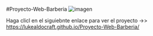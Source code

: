 #Proyecto-Web-Barberia
![imagen](https://github.com/LukeAldoCraft/Proyecto-Web-Barberia/assets/91865442/a4763fa1-b4ac-4a84-80a8-4f3487890cf5)

 Haga clicl en el siguiebnte enlace para ver el proyecto ->> https://lukealdocraft.github.io/Proyecto-Web-Barberia/
